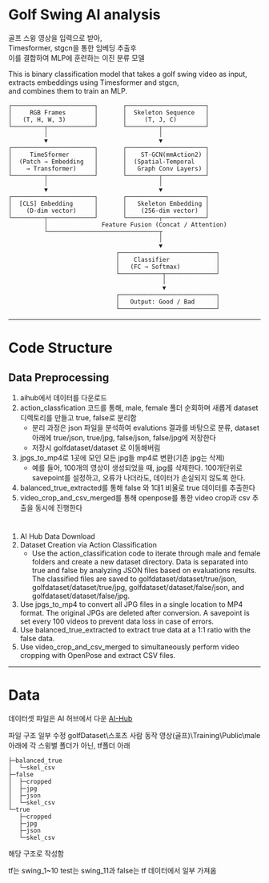 # Golf Swing AI analysis
골프 스윙 영상을 입력으로 받아,  
Timesformer, stgcn을 통한 임베딩 추출후  
이를 결합하여 MLP에 훈련하는 이진 분류 모델  

This is binary classification model that takes a golf swing video as input, 
extracts embeddings using Timesformer and stgcn,  
and combines them to train an MLP.

```
┌───────────────────────┐       ┌──────────────────────┐
│     RGB Frames        │       │  Skeleton Sequence   │
│   (T, H, W, 3)        │       │     (T, J, C)        │
└─────────┬─────────────┘       └─────────┬────────────┘
          │                               │
          ▼                               ▼
┌───────────────────────┐       ┌──────────────────────┐
│     TimeSformer       │       │    ST-GCN(mmAction2) │
│  (Patch → Embedding   │       │  (Spatial-Temporal   │
│    → Transformer)     │       │   Graph Conv Layers) │
└─────────┬─────────────┘       └─────────┬────────────┘
          │                               │
          ▼                               ▼
┌───────────────────────┐       ┌──────────────────────┐
│  [CLS] Embedding      │       │   Skeleton Embedding │
│    (D-dim vector)     │       │    (256-dim vector)  │
└─────────┬─────────────┘       └─────────┬────────────┘
          │               Feature Fusion (Concat / Attention)
          └───────────────────────────────┬
                                          │
                                          ▼
                              ┌───────────────────────────┐
                              │    Classifier             │
                              │   (FC → Softmax)          │
                              └────────────┬──────────────┘
                                           │
                                           ▼
                              ┌───────────────────────────┐
                              │   Output: Good / Bad      │
                              └───────────────────────────┘
```

---
# Code Structure

## Data Preprocessing
1. aihub에서 데이터를 다운로드
2. action_classfication 코드를 통해, male, female 폴더 순회하며 새롭게 dataset 디렉토리를 만들고 true, false로 분리함
    - 분리 과정은 json 파일을 분석하여 evalutions 결과를 바탕으로 분류, dataset 아래에 true/json, true/jpg, false/json, false/jpg에 저장한다
    - 저장시 golfdataset/dataset 로 이동해버림
3. jpgs_to_mp4로 1곳에 모인 모든 jpg들 mp4로 변환(기존 jpg는 삭제)
    - 예를 들어, 100개의 영상이 생성되었을 때, jpg를 삭제한다. 100개단위로 savepoint를 설정하고, 오류가 나더라도, 데이터가 손실되지 않도록 한다.
4. balanced_true_extracted를 통해 false 와 1대1 비율로 true 데이터를 추출한다
5. video_crop_and_csv_merged를 통해 openpose를 통한 video crop과 csv 추출을 동시에 진행한다
#
1. AI Hub Data Download
2. Dataset Creation via Action Classification
    - Use the action_classification code to iterate through male and female folders and create a new dataset directory. Data is separated into true and false by analyzing JSON files based on evaluations results. The classified files are saved to golfdataset/dataset/true/json, golfdataset/dataset/true/jpg, golfdataset/dataset/false/json, and golfdataset/dataset/false/jpg.
3. Use jpgs_to_mp4 to convert all JPG files in a single location to MP4 format. The original JPGs are deleted after conversion. A savepoint is set every 100 videos to prevent data loss in case of errors.
4. Use balanced_true_extracted to extract true data at a 1:1 ratio with the false data.
5. Use video_crop_and_csv_merged to simultaneously perform video cropping with OpenPose and extract CSV files.

---
# Data

데이터셋 파일은 AI 허브에서 다운 [AI-Hub](https://www.aihub.or.kr/aihubdata/data/view.do?currMenu=&topMenu=&aihubDataSe=data&dataSetSn=65)

파일 구조 일부 수정
golfDataset\스포츠 사람 동작 영상(골프)\Training\Public\male 아래에 각 스윙별 폴더가 아닌,
tf폴더 아래

```
├─balanced_true
│  └─skel_csv
├─false
│  ├─cropped
│  ├─jpg
│  ├─json
│  └─skel_csv
└─true
   ├─cropped
   ├─jpg
   ├─json
   └─skel_csv
```


해당 구조로 작성함


tf는 swing_1~10
test는 swing_11과 false는 tf 데이터에서 일부 가져옴
